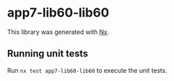 # app7-lib60-lib60

This library was generated with [Nx](https://nx.dev).

## Running unit tests

Run `nx test app7-lib60-lib60` to execute the unit tests.
